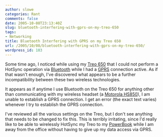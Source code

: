 ```yaml
---
author: slowe
categories: Rant
comments: false
date: 2005-10-08T23:13:40Z
slug: bluetooth-interfering-with-gprs-on-my-treo-650
tags:
- Networking
title: Bluetooth Interfering with GPRS on my Treo 650
url: /2005/10/08/bluetooth-interfering-with-gprs-on-my-treo-650/
wordpress_id: 103
---
```


Some time ago, I noticed while using my [Treo 650](http://www.palm.com/us/products/smartphones/treo650/) that I could not perform a HotSync operation via [Bluetooth](http://en.wikipedia.org/wiki/Bluetooth) while I had a [GPRS](http://en.wikipedia.org/wiki/GPRS) connection active. As if that wasn't enough, I've discovered what appears to be a further incompatibility between these two wireless technologies.

It appears as if anytime I use Bluetooth on the Treo 650 for anything other than communicating with my wireless headset (a [Motorola HS850](http://motorola.digitalriver.com/DRHM/servlet/ControllerServlet?Action=DisplayProductDetailsPage&SiteID=motostor&Locale=en_US&Env=BASE&productID=36061500)), I am unable to establish a GPRS connection. I get an error (the exact text varies) whenever I try to establish the GPRS connection.

I've reviewed all the various settings on the Treo, but I don't see anything that needs to be changed to fix this. This is terribly irritating, since I'd really like to be able to wirelessly HotSync my Treo to my [PowerBook](http://www.apple.com/powerbook/) while I am away from the office without having to give up my data access via GPRS.
